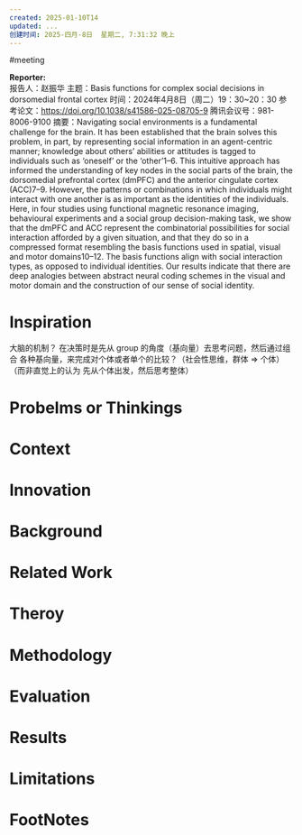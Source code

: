 ```yaml
---
created: 2025-01-10T14
updated: ...
创建时间: 2025-四月-8日  星期二, 7:31:32 晚上
---
```

#meeting 

**Reporter:**  
报告人：赵振华
主题：Basis functions for complex social decisions in dorsomedial frontal cortex
时间：2024年4月8日（周二）19：30~20：30
参考论文：https://doi.org/10.1038/s41586-025-08705-9
腾讯会议号：981-8006-9100
摘要：Navigating social environments is a fundamental challenge for the brain. It has been established that the brain solves this problem, in part, by representing social information in an agent-centric manner; knowledge about others’ abilities or attitudes is tagged to individuals such as ‘oneself’ or the ‘other’1–6. This intuitive approach has informed the understanding of key nodes in the social parts of the brain, the dorsomedial prefrontal cortex (dmPFC) and the anterior cingulate cortex (ACC)7–9. However, the patterns or combinations in which individuals might interact with one another is as important as the identities of the individuals. Here, in four studies using functional magnetic resonance imaging, behavioural experiments and a social group decision-making task, we show that the dmPFC and ACC represent the combinatorial possibilities for social interaction afforded by a given situation, and that they do so in a compressed format resembling the basis functions used in spatial, visual and motor domains10–12. The basis functions align with social interaction types, as opposed to individual identities. Our results indicate that there are deep analogies between abstract neural coding schemes in the visual and motor domain and the construction of our sense of social identity.
# Inspiration
大脑的机制？ 在决策时是先从 group  的角度（基向量）去思考问题，然后通过组合 各种基向量，来完成对个体或者单个的比较？（社会性思维，群体 $\Longrightarrow$ 个体）（而非直觉上的认为 先从个体出发，然后思考整体）

# Probelms or Thinkings 
# Context
# Innovation
# Background
# Related Work
# Theroy
# Methodology
# Evaluation
# Results
# Limitations
# FootNotes

